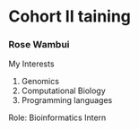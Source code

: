 # Cohort II taining

### Rose Wambui

My Interests
1. Genomics
2. Computational Biology
3. Programming languages

Role: Bioinformatics Intern
